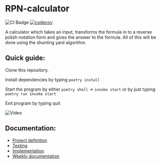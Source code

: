 # RPN-calculator
![CI Badge](https://github.com/KalleHahl/tiralabra/workflows/CI/badge.svg) [![codecov](https://codecov.io/gh/KalleHahl/tiralabra/branch/main/graph/badge.svg?token=D9XSGLPQI0)](https://codecov.io/gh/KalleHahl/tiralabra)

A calculator which takes an input, transforms the formula in to a reverse polish notation form and gives the answer to the formula. All of this will be done using the shunting yard algorithm.
## Quick guide:
Clone this repository.

Install dependencies by typing ```poetry install```

Start the program by either ```poetry shell``` &rarr; ```invoke start``` or by just typing ```poetry run invoke start```

Exit program by typing quit

![Video](https://github.com/KalleHahl/tiralabra/blob/main/documentation/data/Screencast%20from%2010-02-23%2017_38_26.gif)
## Documentation:
- [Project definition](https://github.com/KalleHahl/tiralabra/blob/main/documentation/definition.md)
- [Testing](https://github.com/KalleHahl/tiralabra/blob/main/documentation/testing.md)
- [Implementation](https://github.com/KalleHahl/tiralabra/blob/main/documentation/implementation.md)
- [Weekly documentation](https://github.com/KalleHahl/tiralabra/blob/main/documentation/weeklydocumentation.md)




